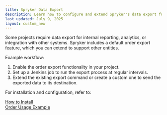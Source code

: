 ```yaml
---
title: Spryker Data Export
description: Learn how to configure and extend Spryker's data export functionality for reporting, analytics, and system integration.
last_updated: July 9, 2025
layout: custom_new
---
```


Some projects require data export for internal reporting, analytics, or integration with other systems. Spryker includes a default order export feature, which you can extend to support other entities.

Example workflow:

1. Enable the order export functionality in your project.
2. Set up a Jenkins job to run the export process at regular intervals.
3. Extend the existing export command or create a custom one to send the exported data to its destination.

For installation and configuration, refer to:

<a class="fl_cont" href="/docs/integrations/custom_building_integrations/data_exchange/data_export/install_the_sales_data_export_feature.html">
  <div class="fl_icon">
    <i class="icon-article"></i>
  </div>
  <div class="fl_text">How to Install</div>
</a>

<a class="fl_cont" href="/docs/integrations/custom_building_integrations/data_exchange/data_export/orders_data_export.html">
  <div class="fl_icon">
    <i class="icon-article"></i>
  </div>
  <div class="fl_text">Order Usage Example</div>
</a>

